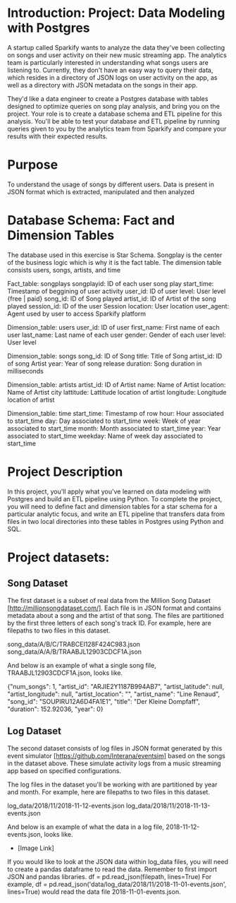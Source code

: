 # Introduction: Project: Data Modeling with Postgres
A startup called Sparkify wants to analyze the data they've been collecting on songs and user activity on their new music streaming app. The analytics team is particularly interested in understanding what songs users are listening to. Currently, they don't have an easy way to query their data, which resides in a directory of JSON logs on user activity on the app, as well as a directory with JSON metadata on the songs in their app.

They'd like a data engineer to create a Postgres database with tables designed to optimize queries on song play analysis, and bring you on the project. Your role is to create a database schema and ETL pipeline for this analysis. You'll be able to test your database and ETL pipeline by running queries given to you by the analytics team from Sparkify and compare your results with their expected results.

# Purpose
To understand the usage of songs by different users. Data is present in JSON format which is extracted, manipulated and then analyzed

# Database Schema: Fact and Dimension Tables
The database used in this exercise is Star Schema. Songplay is the center of the business logic which is why it is the fact table. The dimension table consists users, songs, artists, and time
 
Fact_table: songplays
songplayid: ID of each user song play
start_time: Timestamp of beggining of user activity
user_id: ID of user
level: User level {free | paid}
song_id: ID of Song played
artist_id: ID of Artist of the song played
session_id: ID of the user Session
location: User location
user_agent: Agent used by user to access Sparkify platform

Dimension_table: users
user_id: ID of user
first_name: First name of each user
last_name: Last name of each user
gender: Gender of each user
level: User level

Dimension_table: songs
song_id: ID of Song
title: Title of Song
artist_id: ID of song Artist
year: Year of song release
duration: Song duration in milliseconds

Dimension_table: artists
artist_id: ID of Artist
name: Name of Artist
location: Name of Artist city
lattitude: Lattitude location of artist
longitude: Longitude location of artist

Dimension_table: time
start_time: Timestamp of row
hour: Hour associated to start_time
day: Day associated to start_time
week: Week of year associated to start_time
month: Month associated to start_time
year: Year associated to start_time
weekday: Name of week day associated to start_time

# Project Description
In this project, you'll apply what you've learned on data modeling with Postgres and build an ETL pipeline using Python. To complete the project, you will need to define fact and dimension tables for a star schema for a particular analytic focus, and write an ETL pipeline that transfers data from files in two local directories into these tables in Postgres using Python and SQL.

# Project datasets: 
## Song Dataset
The first dataset is a subset of real data from the Million Song Dataset [http://millionsongdataset.com/]. Each file is in JSON format and contains metadata about a song and the artist of that song. The files are partitioned by the first three letters of each song's track ID. For example, here are filepaths to two files in this dataset.

song_data/A/B/C/TRABCEI128F424C983.json
song_data/A/A/B/TRAABJL12903CDCF1A.json

And below is an example of what a single song file, TRAABJL12903CDCF1A.json, looks like.

{"num_songs": 1, "artist_id": "ARJIE2Y1187B994AB7", "artist_latitude": null, "artist_longitude": null, "artist_location": "", "artist_name": "Line Renaud", "song_id": "SOUPIRU12A6D4FA1E1", "title": "Der Kleine Dompfaff", "duration": 152.92036, "year": 0}

## Log Dataset
The second dataset consists of log files in JSON format generated by this event simulator [https://github.com/Interana/eventsim] based on the songs in the dataset above. These simulate activity logs from a music streaming app based on specified configurations.

The log files in the dataset you'll be working with are partitioned by year and month. For example, here are filepaths to two files in this dataset.

log_data/2018/11/2018-11-12-events.json
log_data/2018/11/2018-11-13-events.json

And below is an example of what the data in a log file, 2018-11-12-events.json, looks like.

* [Image Link]

If you would like to look at the JSON data within log_data files, you will need to create a pandas dataframe to read the data. Remember to first import JSON and pandas libraries.
df = pd.read_json(filepath, lines=True)
For example, df = pd.read_json('data/log_data/2018/11/2018-11-01-events.json', lines=True) would read the data file 2018-11-01-events.json.




